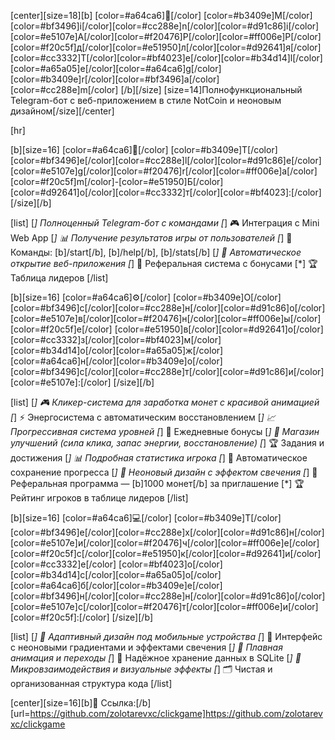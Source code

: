 [center][size=18][b]
[color=#a64ca6]📱[/color] [color=#b3409e]M[/color][color=#bf3496]i[/color][color=#cc288e]n[/color][color=#d91c86]i[/color] [color=#e5107e]A[/color][color=#f20476]P[/color][color=#ff006e]P[/color] [color=#f20c5f]д[/color][color=#e51950]л[/color][color=#d92641]я[/color] [color=#cc3332]T[/color][color=#bf4023]e[/color][color=#b34d14]l[/color][color=#a65a05]e[/color][color=#a64ca6]g[/color][color=#b3409e]r[/color][color=#bf3496]a[/color][color=#cc288e]m[/color]
[/b][/size]
[size=14]Полнофункциональный Telegram-бот с веб-приложением в стиле NotCoin и неоновым дизайном[/size][/center]

[hr]

[b][size=16]
[color=#a64ca6]🤖[/color] [color=#b3409e]T[/color][color=#bf3496]e[/color][color=#cc288e]l[/color][color=#d91c86]e[/color][color=#e5107e]g[/color][color=#f20476]r[/color][color=#ff006e]a[/color][color=#f20c5f]m[/color]-[color=#e51950]Б[/color][color=#d92641]о[/color][color=#cc3332]т[/color][color=#bf4023]:[/color]
[/size][/b]

[list]
[*] Полноценный Telegram-бот с командами
[*] 🎮 Интеграция с Mini Web App
[*] 📊 Получение результатов игры от пользователей
[*] 💬 Команды: [b]/start[/b], [b]/help[/b], [b]/stats[/b]
[*] 🔗 Автоматическое открытие веб-приложения
[*] 👥 Реферальная система с бонусами
[*] 🏆 Таблица лидеров
[/list]

[b][size=16]
[color=#a64ca6]⚙️[/color] [color=#b3409e]О[/color][color=#bf3496]с[/color][color=#cc288e]н[/color][color=#d91c86]о[/color][color=#e5107e]в[/color][color=#f20476]н[/color][color=#ff006e]ы[/color][color=#f20c5f]е[/color] [color=#e51950]в[/color][color=#d92641]о[/color][color=#cc3332]з[/color][color=#bf4023]м[/color][color=#b34d14]о[/color][color=#a65a05]ж[/color][color=#a64ca6]н[/color][color=#b3409e]о[/color][color=#bf3496]с[/color][color=#cc288e]т[/color][color=#d91c86]и[/color][color=#e5107e]:[/color]
[/size][/b]

[list]
[*] 🎮 Кликер-система для заработка монет с красивой анимацией
[*] ⚡ Энергосистема с автоматическим восстановлением
[*] 📈 Прогрессивная система уровней
[*] 🎁 Ежедневные бонусы
[*] 🛒 Магазин улучшений (сила клика, запас энергии, восстановление)
[*] 🏆 Задания и достижения
[*] 📊 Подробная статистика игрока
[*] 💾 Автоматическое сохранение прогресса
[*] 💎 Неоновый дизайн с эффектом свечения
[*] 👥 Реферальная программа — [b]1000 монет[/b] за приглашение
[*] 🏆 Рейтинг игроков в таблице лидеров
[/list]

[b][size=16]
[color=#a64ca6]💻[/color] [color=#b3409e]Т[/color][color=#bf3496]е[/color][color=#cc288e]х[/color][color=#d91c86]н[/color][color=#e5107e]и[/color][color=#f20476]ч[/color][color=#ff006e]е[/color][color=#f20c5f]с[/color][color=#e51950]к[/color][color=#d92641]и[/color][color=#cc3332]е[/color] [color=#bf4023]о[/color][color=#b34d14]с[/color][color=#a65a05]о[/color][color=#a64ca6]б[/color][color=#b3409e]е[/color][color=#bf3496]н[/color][color=#cc288e]н[/color][color=#d91c86]о[/color][color=#e5107e]с[/color][color=#f20476]т[/color][color=#ff006e]и[/color][color=#f20c5f]:[/color]
[/size][/b]

[list]
[*] 📱 Адаптивный дизайн под мобильные устройства
[*] 🌈 Интерфейс с неоновыми градиентами и эффектами свечения
[*] 🔄 Плавная анимация и переходы
[*] 💾 Надёжное хранение данных в SQLite
[*] 🎨 Микровзаимодействия и визуальные эффекты
[*] 🗂️ Чистая и организованная структура кода
[/list]

[center][size=16][b]🔗 Ссылка:[/b] [url=https://github.com/zolotarevxc/clickgame]https://github.com/zolotarevxc/clickgame
